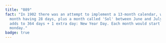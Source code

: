 ```yaml
---
title: "089"
fact: "In 1902 there was an attempt to implement a 13-month calendar, with each
  month having 28 days, plus a month called 'Sol' between June and July. This
  adds to 364 days + 1 extra day: New Year Day. Each month would start on a
  monday."
badge: true
---
```

